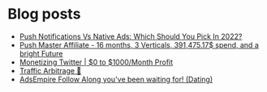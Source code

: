 # Blog posts
<!-- BLOG-POST-LIST:START -->
- [Push Notifications Vs Native Ads: Which Should You Pick In 2022?](https://afflift.com/f/threads/push-notifications-vs-native-ads-which-should-you-pick-in-2022.10643/)
- [Push Master Affiliate - 16 months, 3 Verticals, 391,475.17$ spend, and a bright Future](https://afflift.com/f/threads/push-master-affiliate-16-months-3-verticals-391-475-17-spend-and-a-bright-future.10642/)
- [Monetizing Twitter | $0 to $1000/Month Profit](https://afflift.com/f/threads/monetizing-twitter-0-to-1000-month-profit.10640/)
- [Traffic Arbitrage 🚀](https://afflift.com/f/threads/traffic-arbitrage-%F0%9F%9A%80.10641/)
- [AdsEmpire Follow Along you&#39;ve been waiting for! &lpar;Dating&rpar;](https://afflift.com/f/threads/adsempire-follow-along-youve-been-waiting-for-dating.9257/)
<!-- BLOG-POST-LIST:END -->
